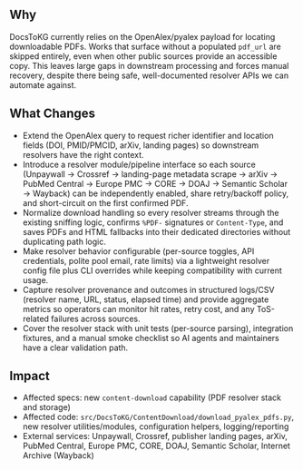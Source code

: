 ## Why

DocsToKG currently relies on the OpenAlex/pyalex payload for locating downloadable PDFs. Works that surface without a populated `pdf_url` are skipped entirely, even when other public sources provide an accessible copy. This leaves large gaps in downstream processing and forces manual recovery, despite there being safe, well-documented resolver APIs we can automate against.

## What Changes

- Extend the OpenAlex query to request richer identifier and location fields (DOI, PMID/PMCID, arXiv, landing pages) so downstream resolvers have the right context.
- Introduce a resolver module/pipeline interface so each source (Unpaywall → Crossref → landing-page metadata scrape → arXiv → PubMed Central → Europe PMC → CORE → DOAJ → Semantic Scholar → Wayback) can be independently enabled, share retry/backoff policy, and short-circuit on the first confirmed PDF.
- Normalize download handling so every resolver streams through the existing sniffing logic, confirms `%PDF-` signatures or `Content-Type`, and saves PDFs and HTML fallbacks into their dedicated directories without duplicating path logic.
- Make resolver behavior configurable (per-source toggles, API credentials, polite pool email, rate limits) via a lightweight resolver config file plus CLI overrides while keeping compatibility with current usage.
- Capture resolver provenance and outcomes in structured logs/CSV (resolver name, URL, status, elapsed time) and provide aggregate metrics so operators can monitor hit rates, retry cost, and any ToS-related failures across sources.
- Cover the resolver stack with unit tests (per-source parsing), integration fixtures, and a manual smoke checklist so AI agents and maintainers have a clear validation path.

## Impact

- Affected specs: new `content-download` capability (PDF resolver stack and storage)
- Affected code: `src/DocsToKG/ContentDownload/download_pyalex_pdfs.py`, new resolver utilities/modules, configuration helpers, logging/reporting
- External services: Unpaywall, Crossref, publisher landing pages, arXiv, PubMed Central, Europe PMC, CORE, DOAJ, Semantic Scholar, Internet Archive (Wayback)
